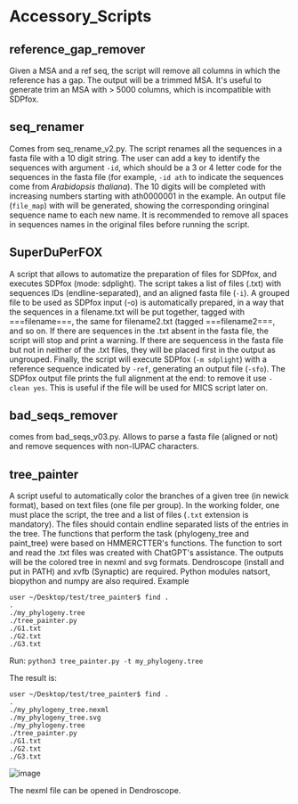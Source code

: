 # Accessory_Scripts

## reference_gap_remover
Given a MSA and a ref seq, the script will remove all columns in which the reference has a gap. 
The output will be a trimmed MSA. It's useful to generate trim an MSA with > 5000 columns, which is incompatible with SDPfox.

## seq_renamer
Comes from seq_rename_v2.py. The script renames all the sequences in a fasta file with a 10 digit string. The user can add a key to identify the sequences with argument `-id`, which should be a 3 or 4 letter code for the sequences in the fasta file (for example, `-id ath` to indicate the sequences come from _Arabidopsis thaliana_). The 10 digits will be completed with increasing numbers starting with ath0000001 in the example. An output file (`file_map`) with will be generated, showing the corresponding oringinal sequence name to each new name. It is recommended to remove all spaces in sequences names in the original files before running the script.

## SuperDuPerFOX
A script that allows to automatize the preparation of files for SDPfox, and executes SDPfox (mode: sdplight). 
The script takes a list of files (.txt) with sequences IDs (endline-separated), and an aligned fasta file (`-i`).
A grouped file to be used as SDPfox input (-o) is automatically prepared, in a way that the sequences in a filename.txt
will be put together, tagged with ===filename===, the same for filename2.txt (tagged ===filename2===, and so on. 
If there are sequences in the .txt absent in the fasta file, the script will stop and print a warning. 
If there are sequencess in the fasta file but not in neither of the .txt files, they will be placed first in the output as ungrouped.
Finally, the script will execute SDPfox (`-m sdplight`) with a reference sequence indicated by `-ref`, generating an output file (`-sfo`).
The SDPfox output file prints the full alignment at the end: to remove it use `-clean yes`. This is useful if the file will be used
for MICS script later on.

## bad_seqs_remover
comes from bad_seqs_v03.py.
Allows to parse a fasta file (aligned or not) and remove sequences with non-IUPAC characters. 

## tree_painter
A script useful to automatically color the branches of a given tree (in newick format), based on text files (one file per group). In the working folder, one must place the script, the tree and a list of files (`.txt` extension is mandatory).
The files should contain endline separated lists of the entries in the tree. The functions that perform the task (phylogeny_tree and paint_tree) were based on HMMERCTTER's functions.
The function to sort and read the .txt files was created with ChatGPT's assistance. The outputs will be the colored tree in nexml and svg formats.
Dendroscope (install and put in PATH) and xvfb (Synaptic) are required. Python modules natsort, biopython and numpy are also required.
Example
```
user ~/Desktop/test/tree_painter$ find .                                        
.
./my_phylogeny.tree
./tree_painter.py
./G1.txt
./G2.txt
./G3.txt
```
Run: `python3 tree_painter.py -t my_phylogeny.tree`

The result is: 
```
user ~/Desktop/test/tree_painter$ find .                                        
.
./my_phylogeny_tree.nexml
./my_phylogeny_tree.svg
./my_phylogeny.tree
./tree_painter.py
./G1.txt
./G2.txt
./G3.txt
```

![image](https://github.com/BBCMdP/Accessory_Scripts/assets/45858786/e1aadf82-c100-4bb8-af8a-668846be7c0a)

The nexml file can be opened in Dendroscope.

